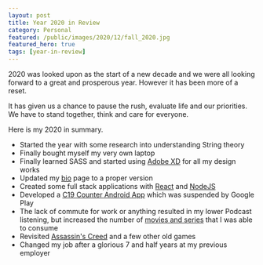 ```yaml
---
layout: post
title: Year 2020 in Review
category: Personal
featured: /public/images/2020/12/fall_2020.jpg
featured_hero: true
tags: [year-in-review]
---
```

2020 was looked upon as the start of a new decade and we were all looking forward to a great and prosperous year. However it has been more of a reset.   


It has given us a chance to pause the rush, evaluate life and our priorities. We have to stand together, think and care for everyone.  

<!-- more -->

Here is my 2020 in summary.  


* Started the year with some research into understanding String theory   
* Finally bought myself my very own laptop  
* Finally learned SASS and started using [Adobe XD](https://midhunhk.github.io/review/2020/11/12/adobe-xd/) for all my design works  
* Updated my [bio](https://midhunhk.github.io/bio/) page to a proper version  
* Created some full stack applications with [React](https://midhunhk.github.io/dev/2020/08/20/reactjs-book-store-app/) and [NodeJS](https://github.com/midhunhk/c19-web-api)  
* Developed a [C19 Counter Android App](https://github.com/midhunhk/c19-counter-app) which was suspended by Google Play  
* The lack of commute for work or anything resulted in my lower Podcast listening, but increased the number of [movies and series](https://letterboxd.com/midhunhk/) that I was able to consume  
* Revisited [Assassin's Creed](https://midhunhk.github.io/review/2020/05/18/revisiting-ac1/) and a few other old games  
* Changed my job after a glorious 7 and half years at my previous employer  